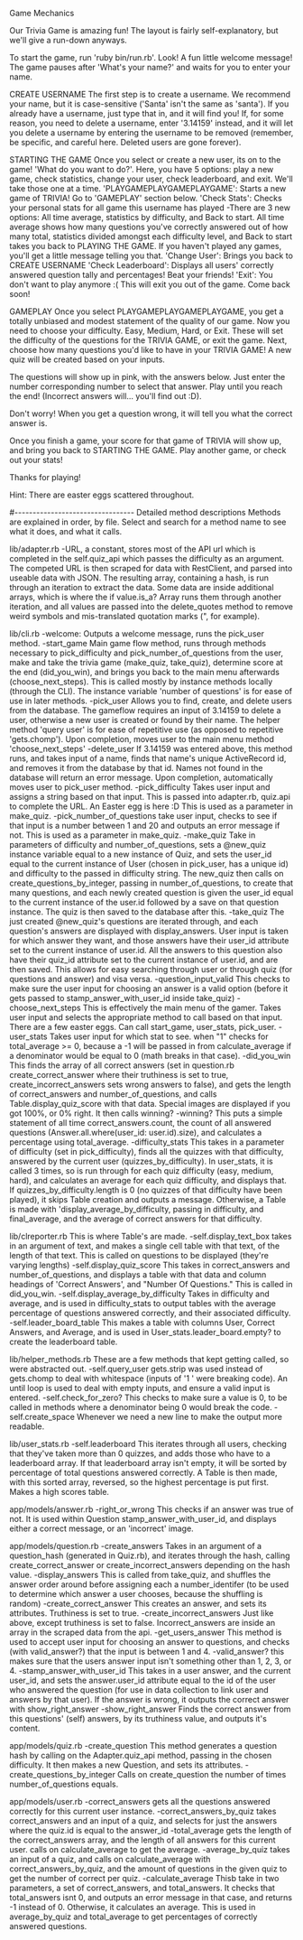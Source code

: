 Game Mechanics

Our Trivia Game is amazing fun! The layout is fairly self-explanatory, but we'll give a run-down anyways.

To start the game, run 'ruby bin/run.rb'. Look!  A fun little welcome message! The game pauses after 'What's your name?' and waits for you to enter your name.

CREATE USERNAME
The first step is to create a username. We recommend your name, but it is case-sensitive ('Santa' isn't the same as 'santa').
If you already have a username, just type that in, and it will find you! If, for some reason, you need to delete a username, enter '3.14159' instead, and
it will let you delete a username by entering the username to be removed (remember, be specific, and careful here. Deleted users are gone forever).

STARTING THE GAME
Once you select or create a new user, its on to the game!
'What do you want to do?'. Here, you have 5 options: play a new game, check statistics, change your user, check leaderboard, and exit. We'll take those one at a time.
'PLAYGAMEPLAYGAMEPLAYGAME': Starts a new game of TRIVIA! Go to 'GAMEPLAY' section below.
'Check Stats': Checks your personal stats for all game this username has played
  -There are 3 new options: All time average, statistics by difficulty, and Back to start. All time average shows how many questions you've correctly answered out of how many total, statistics divided amongst each difficulty level, and Back to start takes you back to PLAYING THE GAME. If you haven't played any games, you'll get a little message telling you that.
'Change User': Brings you back to CREATE USERNAME
'Check Leaderboard': Displays all users' correctly answered question tally and percentages! Beat your friends!
'Exit': You don't want to play anymore :( This will exit you out of the game. Come back soon!

GAMEPLAY
Once you select PLAYGAMEPLAYGAMEPLAYGAME, you get a totally unbiased and modest statement of the quality of our game. Now you need to choose your difficulty. Easy, Medium, Hard, or Exit. These will set the difficulty of the questions for the TRIVIA GAME, or exit the game.
Next, choose how many questions you'd like to have in your TRIVIA GAME!
A new quiz will be created based on your inputs.

The questions will show up in pink, with the answers below.  Just enter the number corresponding number to select that answer. Play until you reach the end! (Incorrect answers will... you'll find out :D).

Don't worry! When you get a question wrong, it will tell you what the correct answer is.

Once you finish a game, your score for that game of TRIVIA will show up, and bring you back to STARTING THE GAME. Play another game, or check out your stats!

Thanks for playing!

Hint: There are easter eggs scattered throughout.

#---------------------------------
Detailed method descriptions
Methods are explained in order, by file. Select and search for a method name to see what it does, and what it calls.

lib/adapter.rb
  -URL, a constant, stores most of the API url which is completed in the self.quiz_api which passes the difficulty as an argument. The competed URL is then scraped for data with RestClient, and parsed into useable data with JSON. The resulting array, containing a hash, is run through an iteration to extract the data. Some data are inside additional arrays, which is where the if value.is_a? Array runs them through another iteration, and all values are passed into the delete_quotes method to remove weird symbols and mis-translated quotation marks (&quot;, for example).

lib/cli.rb
  -welcome:
    Outputs a welcome message, runs the pick_user method.
  -start_game
    Main game flow method, runs through methods necessary to pick_difficulty and pick_number_of_questions from the user, make and take the trivia game (make_quiz, take_quiz), determine score at the end (did_you_win), and brings you back to the main menu afterwards (choose_next_steps). This is called mostly by instance methods locally (through the CLI). The instance variable 'number of questions' is for ease of use in later methods.
  -pick_user
    Allows you to find, create, and delete users from the database. The gameflow requires an input of 3.14159 to delete a user, otherwise a new user is created or found by their name. The helper method 'query user' is for ease of repetitive use (as opposed to repetitive 'gets.chomp'). Upon completion, moves user to the main menu method 'choose_next_steps'
  -delete_user
    If 3.14159 was entered above, this method runs, and takes input of a name, finds that name's unique ActiveRecord id, and removes it from the database by that id. Names not found in the database will return an error message. Upon completion, automatically moves user to pick_user method.
  -pick_difficulty
    Takes user input and assigns a string based on that input. This is passed into adapter.rb, quiz.api to complete the URL. An Easter egg is here :D This is used as a parameter in make_quiz.
  -pick_number_of_questions
    take user input, checks to see if that input is a number between 1 and 20 and outputs an error message if not. This is used as a parameter in make_quiz.
  -make_quiz
    Take in parameters of difficulty and number_of_questions, sets a @new_quiz instance variable equal to a new instance of Quiz, and sets the user_id equal to the current instance of User (chosen in pick_user, has a unique id) and difficulty to the passed in difficulty string.
    The new_quiz then calls on create_questions_by_integer, passing in number_of_questions, to create that many questions, and each newly created question is given the user_id equal to the current instance of the user.id followed by a save on that question instance. The quiz is then saved to the database after this.
  -take_quiz
    The just created @new_quiz's questions are iterated through, and each question's answers are displayed with display_answers. User input is taken for which answer they want, and those answers have their user_id attribute set to the current instance of user.id. All the answers to this question also have their quiz_id attribute set to the current instance of user.id, and are then saved. This allows for easy searching through user or through quiz (for questions and answer) and visa versa.
  -question_input_valid
    This checks to make sure the user input for choosing an answer is a valid option (before it gets passed to stamp_answer_with_user_id inside take_quiz)
  -choose_next_steps
    This is effectively the main menu of the gamer. Takes user input and selects the appropriate method to call based on that input. There are a few easter eggs. Can call start_game, user_stats, pick_user.
  -user_stats
    Takes user input for which stat to see. when "1" checks for total_average >= 0, because a -1 will be passed in from calculate_average if a denominator would be equal to 0 (math breaks in that case).
  -did_you_win
    This finds the array of all correct answers (set in question.rb create_correct_answer where their truthiness is set to true, create_incorrect_answers sets wrong answers to false), and gets the length of correct_answers and number_of_questions, and calls Table.display_quiz_score with that data. Special images are displayed if you got 100%, or 0% right. It then calls winning?
  -winning?
    This puts a simple statement of all time correct_answers.count, the count of all answered questions (Answer.all.where(user_id: user.id).size), and calculates a percentage using total_average.
  -difficulty_stats
    This takes in a parameter of difficulty (set in pick_difficulty), finds all the quizzes with that difficulty, answered by the current user (quizzes_by_difficulty). In user_stats, it is called 3 times, so is run through for each quiz difficulty (easy, medium, hard), and calculates an average for each quiz difficulty, and displays that. If quizzes_by_difficulty.length is 0 (no quizzes of that difficulty have been played), it skips Table creation and outputs a message. Otherwise, a Table is made with 'display_average_by_difficulty, passing in difficulty, and final_average, and the average of correct answers for that difficulty.

lib/clreporter.rb
  This is where Table's are made.
  -self.display_text_box
    takes in an argument of text, and makes a single cell table with that text, of the length of that text. This is called on questions to be displayed (they're varying lengths)
  -self.display_quiz_score
    This takes in correct_answers and number_of_questions, and displays a table with that data and column headings of 'Correct Answers', and "Number Of Questions." This is called in did_you_win.
  -self.display_average_by_difficulty
    Takes in difficulty and average, and is used in difficulty_stats to output tables with the average percentage of questions answered correctly, and their associated difficulty.
  -self.leader_board_table
    This makes a table with columns User, Correct Answers, and Average, and is used in User_stats.leader_board.empty? to create the leaderboard table.

lib/helper_methods.rb
  These are a few methods that kept getting called, so were abstracted out.
  -self.query_user
    gets.strip was used instead of gets.chomp to deal with whitespace (inputs of '1     ' were breaking code). An until loop is used to deal with empty inputs, and ensure a valid input is entered.
  -self.check_for_zero?
    This checks to make sure a value is 0, to be called in methods where a denominator being 0 would break the code.
  -self.create_space
    Whenever we need a new line to make the output more readable.

lib/user_stats.rb
  -self.leaderboard
    This iterates through all users, checking that they've taken more than 0 quizzes, and adds those who have to a leaderboard array. If that leaderboard array isn't empty, it will be sorted by percentage of total questions answered correctly.  A Table is then made, with this sorted array, reversed, so the highest percentage is put first. Makes a high scores table.

app/models/answer.rb
  -right_or_wrong
    This checks if an answer was true of not. It is used within Question stamp_answer_with_user_id, and displays either a correct message, or an 'incorrect' image.

app/models/question.rb
  -create_answers
    Takes in an argument of a question_hash (generated in Quiz.rb), and iterates through the hash, calling create_correct_answer or create_incorrect_answers depending on the hash value.
  -display_answers
    This is called from take_quiz, and shuffles the answer order around before assigning each a number_identifer (to be used to determine which answer a user chooses, because the shuffling is random)
  -create_correct_answer
    This creates an answer, and sets its attributes. Truthiness is set to true.
  -create_incorrect_answers
    Just like above, except truthiness is set to false. Incorrect_answers are inside an array in the scraped data from the api.
  -get_users_answer
    This method is used to accept user input for choosing an answer to questions, and checks (with valid_answer?) that the input is between 1 and 4.
  -valid_answer?
    this makes sure that the users answer input isn't something other than 1, 2, 3, or 4.
  -stamp_answer_with_user_id
    This takes in a user answer, and the current user_id, and sets the answer.user_id attribute equal to the id of the user who answered the question (for use in data collection to link user and answers by that user). If the answer is wrong, it outputs the correct answer with show_right_answer
  -show_right_answer
    Finds the correct answer from this questions' (self) answers, by its truthiness value, and outputs it's content.

app/models/quiz.rb
  -create_question
    This method generates a question hash by calling on the Adapter.quiz_api method, passing in the chosen difficulty. It then makes a new Question, and sets its attributes.
  -create_questions_by_integer
    Calls on create_question the number of times number_of_questions equals.


app/models/user.rb
  -correct_answers
    gets all the questions answered correctly for this current user instance.
  -correct_answers_by_quiz
    takes correct_answers and an input of a quiz, and selects for just the answers where the quiz.id is equal to the answer_id
  -total_average
    gets the length of the correct_answers array, and the length of all answers for this current user. calls on calculate_average to get the average.
  -average_by_quiz
    takes an input of a quiz, and calls on calculate_average with correct_answers_by_quiz, and the amount of questions in the given quiz to get the number of correct per quiz.
  -calculate_average
    Thisb take in two parameters, a set of correct_answers, and total_answers. It checks that total_answers isnt 0, and outputs an error message in that case, and returns -1 instead of 0. Otherwise, it calculates an average. This is used in average_by_quiz and total_average to get percentages of correctly answered questions.
